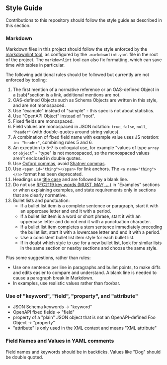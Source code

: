 ## Style Guide

Contributions to this repository should follow the style guide as described in this section.

### Markdown

Markdown files in this project should follow the style enforced by the [markdownlint tool](https://www.npmjs.com/package/markdownlint),
as configured by the `.markdownlint.yaml` file in the root of the project.
The `markdownlint` tool can also fix formatting, which can save time with tables in particular.

The following additional rules should be followed but currently are not enforced by tooling:

1. The first mention of a normative reference or an OAS-defined Object in a (sub)*section is a link, additional mentions are not.
2. OAS-defined Objects such as Schema Objects are written in this style, and are not monospaced.
3. Use "example" instead of "sample" - this spec is not about statistics.
4. Use "OpenAPI Object" instead of "root".
5. Fixed fields are monospaced.
6. Field values are monospaced in JSON notation: `true`, `false`, `null`, `"header"` (with double-quotes around string values).
7. A combination of fixed field name with example value uses JS notation: `in: "header"`, combining rules 5 and 6.
8. An exception to 5-7 is colloquial use, for example "values of type `array` or `object`" - "type" is not monospaced, so the monospaced values aren't enclosed in double quotes.
9. Use [Oxford commas](https://en.wikipedia.org/wiki/Serial_comma), avoid [Shatner commas](https://www.latimes.com/archives/blogs/jacket-copy/story/2011-06-30/goodbye-oxford-comma-hello-shatner-comma).
10. Use `<span id="thing"></span>` for link anchors. The `<a name="thing"></a>` format has been deprecated.
11. Headings use [title case](https://en.wikipedia.org/wiki/Title_case) and are followed by a blank line.
12. Do not use [RFC2119 key words (MUST, MAY, ...)](https://datatracker.ietf.org/doc/html/rfc2119) in "Examples" sections or when explaining examples, and state requirements only in sections that are clearly normative.
13. Bullet lists and punctuation:
    - If a bullet list item is a complete sentence or paragraph, start it with an uppercase letter and end it with a period.
    - If a bullet list item is a word or short phrase, start it with an uppercase letter and do not end it with a punctuation character.
    - If a bullet list item completes a stem sentence immediately preceding the bullet list, start it with a lowercase letter and end it with a period.
    - Use a consistent bullet list item style for each bullet list.
    - If in doubt which style to use for a new bullet list, look for similar lists in the same section or nearby sections and choose the same style.

Plus some suggestions, rather than rules:

* Use one sentence per line in paragraphs and bullet points, to make diffs and edits easier to compare and understand.
  A blank line is needed to cause a paragraph break in Markdown.
* In examples, use realistic values rather than foo/bar.

### Use of "keyword", "field", "property", and "attribute"

* JSON Schema keywords -> "keyword"
* OpenAPI fixed fields -> "field"
* property of a "plain" JSON object that is not an OpenAPI-defined Foo Object -> "property"
* "attribute" is only used in the XML context and means "XML attribute"

### Field Names and Values in YAML comments

Field names and keywords should be in backticks.
Values like "Dog" should be double quoted.
